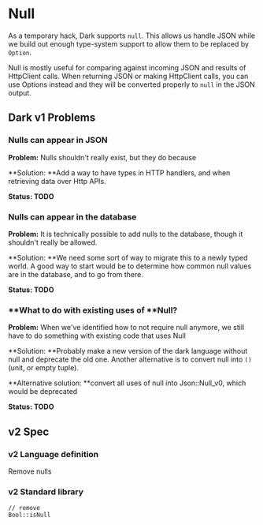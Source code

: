 # Null

As a temporary hack, Dark supports `null`. This allows us handle JSON while we build out enough type-system support to allow them to be replaced by `Option`.

Null is mostly useful for comparing against incoming JSON and results of HttpClient calls. When returning JSON or making HttpClient calls, you can use Options instead and they will be converted properly to `null` in the JSON output.

## Dark v1 Problems

### Nulls can appear in JSON

**Problem:** Nulls shouldn't really exist, but they do because

**Solution: **Add a way to have types in HTTP handlers, and when retrieving data over Http APIs.

**Status: TODO**

### Nulls can appear in the database

**Problem:** It is technically possible to add nulls to the database, though it shouldn't really be allowed.

**Solution: **We need some sort of way to migrate this to a newly typed world. A good way to start would be to determine how common null values are in the database, and to go from there.

**Status: TODO**

### **What to do with existing uses of **Null?

**Problem:** When we've identified how to not require null anymore, we still have to do something with existing code that uses Null

**Solution: **Probably make a new version of the dark language without null and deprecate the old one. Another alternative is to convert null into `()` (unit, or empty tuple).

**Alternative solution: **convert all uses of null into Json::Null_v0, which would be deprecated

**Status: TODO**

## v2 Spec

### v2 Language definition

Remove nulls

### v2 Standard library

```
// remove
Bool::isNull
```

###

###
